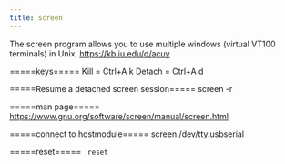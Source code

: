 ```yaml
---
title: screen
---
```


The screen program allows you to use multiple windows (virtual VT100 terminals) in Unix.
https://kb.iu.edu/d/acuy

=====keys=====
Kill = Ctrl+A k
Detach = Ctrl+A d

=====Resume a detached screen session=====
  screen -r
  
=====man page=====
https://www.gnu.org/software/screen/manual/screen.html

=====connect to hostmodule=====
  screen /dev/tty.usbserial
  
=====reset=====
<code>
reset
</code>
